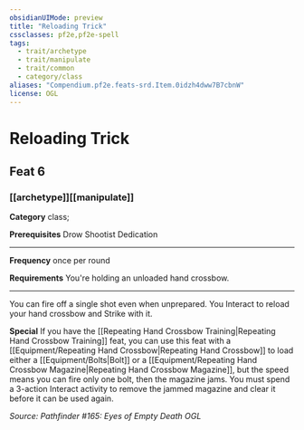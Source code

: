 ```yaml
---
obsidianUIMode: preview
title: "Reloading Trick"
cssclasses: pf2e,pf2e-spell
tags:
  - trait/archetype
  - trait/manipulate
  - trait/common
  - category/class
aliases: "Compendium.pf2e.feats-srd.Item.0idzh4dww7B7cbnW"
license: OGL
---
```

# Reloading Trick
## Feat 6
### [[archetype]][[manipulate]]

**Category** class; 



**Prerequisites** Drow Shootist Dedication
* * *
**Frequency** once per round

**Requirements** You're holding an unloaded hand crossbow.

* * *

You can fire off a single shot even when unprepared. You Interact to reload your hand crossbow and Strike with it.

**Special** If you have the [[Repeating Hand Crossbow Training|Repeating Hand Crossbow Training]] feat, you can use this feat with a [[Equipment/Repeating Hand Crossbow|Repeating Hand Crossbow]] to load either a [[Equipment/Bolts|Bolt]] or a [[Equipment/Repeating Hand Crossbow Magazine|Repeating Hand Crossbow Magazine]], but the speed means you can fire only one bolt, then the magazine jams. You must spend a 3-action Interact activity to remove the jammed magazine and clear it before it can be used again.

*Source: Pathfinder #165: Eyes of Empty Death*
*OGL*